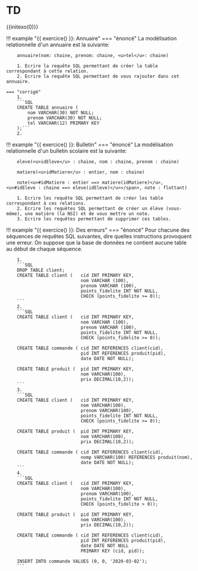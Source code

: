 
# TD

{{initexo(0)}}


!!! example "{{ exercice() }}: Annuaire"
    === "énoncé"
        La modélisation relationnelle d'un annuaire est la suivante:

        annuaire(nom: chaine, prenom: chaine, <u>tel</u>: chaine)

        1. Ecrire la requête SQL permettant de créer la table correspondant à cette relation.
        2. Ecrire la requête SQL permettant de vous rajouter dans cet annuaire.

    === "corrigé"
        1. 
        ```SQL
        CREATE TABLE annuaire (
            nom VARCHAR(30) NOT NULL;
            prenom VARCHAR(30) NOT NULL;
            tel VARCHAR(12) PRIMARY KEY
        );```
        2. 
        

!!! example "{{ exercice() }}: Bulletin"
    === "énoncé"
        La modélisation relationnelle d'un bulletin scolaire est la suivante:

        eleve(<u>idEleve</u> : chaine, nom : chaine, prenom : chaine)

        matiere(<u>idMatiere</u> : entier, nom : chaine)

        note(<u>#idMatiere : entier ==> matiere(idMatiere)</u>, <u>#idEleve : chaine ==> eleve(idEleve)</u></span>, note : flottant)

        1. Ecrire les requête SQL permettant de créer les table correspondant à ces relations.
        2. Ecrire les requêtes SQL permettant de créer un élève (vous-même), une matière (la NSI) et de vous mettre un note.
        3. Ecrire les requêtes permettant de supprimer ces tables.

!!! example "{{ exercice() }}: Des erreurs"
    === "énoncé"
        Pour chacune des séquences de requêtes SQL suivantes, dire quelles instructions provoquent une erreur. On suppose que la base de données ne contient aucune table au début de chaque séquence.

        1. 
        ```SQL
        DROP TABLE client;
        CREATE TABLE client (   cid INT PRIMARY KEY,
                                nom VARCHAR (100),
                                prenom VARCHAR (100),
                                points_fidelite INT NOT NULL, 
                                CHECK (points_fidelite >= 0));
        ```
        2. 
        ```SQL
        CREATE TABLE client (   cid INT PRIMARY KEY,
                                nom VARCHAR (100),
                                prenom VARCHAR (100),
                                points_fidelite INT NOT NULL,
                                CHECK (points_fidelite >= 0));

        CREATE TABLE commande ( cid INT REFERENCES client(cid),
                                pid INT REFERENCES produit(pid),
                                date DATE NOT NULL);

        CREATE TABLE produit (  pid INT PRIMARY KEY,
                                nom VARCHAR(100),
                                prix DECIMAL(10,2));
        ```
        3. 
        ```SQL
        CREATE TABLE client (   cid INT PRIMARY KEY, 
                                nom VARCHAR(100), 
                                prenom VARCHAR(100),
                                points_fidelite INT NOT NULL, 
                                CHECK (points_fidelite >= 0));
                                
        CREATE TABLE produit (  pid INT PRIMARY KEY, 
                                nom VARCHAR(100),
                                prix DECIMAL(10,2));

        CREATE TABLE commande ( cid INT REFERENCES client(cid),
                                nomp VARCHAR(100) REFERENCES produit(nom),
                                date DATE NOT NULL);
        ```
        4. 
        ```SQL
        CREATE TABLE client (   cid INT PRIMARY KEY,
                                nom VARCHAR(100),
                                prenom VARCHAR(100),
                                points_fidelite INT NOT NULL,
                                CHECK (points_fidelite > 0)); 
                                
        CREATE TABLE produit (  pid INT PRIMARY KEY,
                                nom VARCHAR(100),
                                prix DECIMAL(10,2));

        CREATE TABLE commande ( cid INT REFERENCES client(cid),
                                pid INT REFERENCES produit(pid),
                                date DATE NOT NULL
                                PRIMARY KEY (cid, pid));

        INSERT INTO commande VALUES (0, 0, '2020-03-02');
        ```




